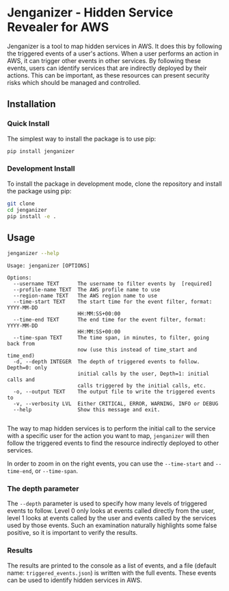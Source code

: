 # Jenganizer - Hidden Service Revealer for AWS
Jenganizer is a tool to map hidden services in AWS. It does this by following the triggered events of a user's actions.
When a user performs an action in AWS, it can trigger other events in other services. By following these events, users
can identify services that are indirectly deployed by their actions. This can be important, as these resources can 
present security risks which should be managed and controlled.

## Installation
### Quick Install
The simplest way to install the package is to use pip:
```bash
pip install jenganizer
```

### Development Install
To install the package in development mode, clone the repository and install the package using pip:
```bash
git clone
cd jenganizer
pip install -e .
```

## Usage

```bash
jenganizer --help
```

```
Usage: jenganizer [OPTIONS]

Options:
  --username TEXT      The username to filter events by  [required]
  --profile-name TEXT  The AWS profile name to use
  --region-name TEXT   The AWS region name to use
  --time-start TEXT    The start time for the event filter, format: YYYY-MM-DD
                       HH:MM:SS+00:00
  --time-end TEXT      The end time for the event filter, format: YYYY-MM-DD
                       HH:MM:SS+00:00
  --time-span TEXT     The time span, in minutes, to filter, going back from
                       now (use this instead of time_start and time_end)
  -d, --depth INTEGER  The depth of triggered events to follow. Depth=0: only
                       initial calls by the user, Depth=1: initial calls and
                       calls triggered by the initial calls, etc.
  -o, --output TEXT    The output file to write the triggered events to
  -v, --verbosity LVL  Either CRITICAL, ERROR, WARNING, INFO or DEBUG
  --help               Show this message and exit.


```

The way to map hidden services is to perform the initial call to the service with a specific user for the action you 
want to map, `jenganizer` will then follow the triggered events to find the resource indirectly deployed to other services.

In order to zoom in on the right events, you can use the `--time-start` and `--time-end`, or `--time-span`.

### The depth parameter
The `--depth` parameter is used to specify how many levels of triggered events to follow. Level 0 only looks at events
called directly from the user, level 1 looks at events called by the user and events called by the services used 
by those events. Such an examination naturally highlights some false positive, so it is important to verify the results.

### Results
The results are printed to the console as a list of events, and a file 
(default name: `triggered_events.json`) is written with the full events.
These events can be used to identify hidden services in AWS.


